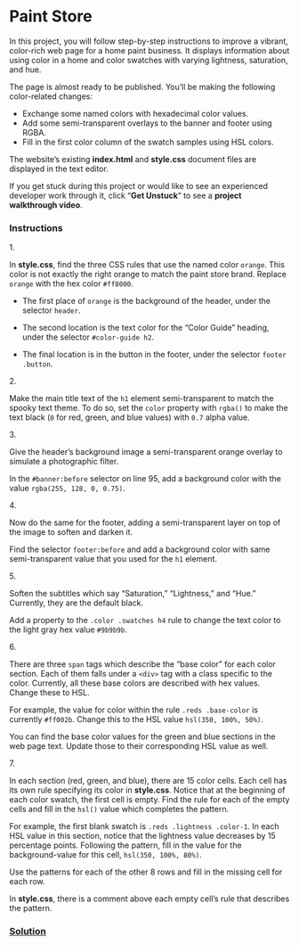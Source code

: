 # Paint Store

In this project, you will follow step-by-step instructions to improve a
vibrant, color-rich web page for a home paint business. It displays
information about using color in a home and color swatches with varying
lightness, saturation, and hue.

The page is almost ready to be published. You’ll be making the following
color-related changes:

- Exchange some named colors with hexadecimal color values.
- Add some semi-transparent overlays to the banner and footer using
  RGBA.
- Fill in the first color column of the swatch samples using HSL colors.

The website’s existing **index.html** and **style.css** document files
are displayed in the text editor.

If you get stuck during this project or would like to see an experienced
developer work through it, click “**Get Unstuck**“ to see a **project
walkthrough video**.

### Instructions

1\.

In **style.css**, find the three CSS rules that use the named color
`orange`. This color is not exactly the right orange to match the paint
store brand. Replace `orange` with the hex color `#ff8000`.

- The first place of `orange` is the background of the header, under the
  selector `header`.

- The second location is the text color for the “Color Guide” heading,
  under the selector `#color-guide h2`.

- The final location is in the button in the footer, under the selector
  `footer .button`.

2\.

Make the main title text of the `h1` element semi-transparent to match
the spooky text theme. To do so, set the `color` property with `rgba()`
to make the text black (`0` for red, green, and blue values) with `0.7`
alpha value.

3\.

Give the header’s background image a semi-transparent orange overlay to
simulate a photographic filter.

In the `#banner:before` selector on line 95, add a background color with
the value `rgba(255, 128, 0, 0.75)`.

4\.

Now do the same for the footer, adding a semi-transparent layer on top
of the image to soften and darken it.

Find the selector `footer:before` and add a background color with same
semi-transparent value that you used for the `h1` element.

5\.

Soften the subtitles which say “Saturation,” “Lightness,” and “Hue.”
Currently, they are the default black.

Add a property to the `.color .swatches h4` rule to change the text
color to the light gray hex value `#9b9b9b`.

6\.

There are three `span` tags which describe the “base color” for each
color section. Each of them falls under a `<div>` tag with a class
specific to the color. Currently, all these base colors are described
with hex values. Change these to HSL.

For example, the value for color within the rule `.reds .base-color` is
currently `#ff002b`. Change this to the HSL value `hsl(350, 100%, 50%)`.

You can find the base color values for the green and blue sections in
the web page text. Update those to their corresponding HSL value as
well.

7\.

In each section (red, green, and blue), there are 15 color cells. Each
cell has its own rule specifying its color in **style.css**. Notice that
at the beginning of each color swatch, the first cell is empty. Find the
rule for each of the empty cells and fill in the `hsl()` value which
completes the pattern.

For example, the first blank swatch is `.reds .lightness .color-1`. In
each HSL value in this section, notice that the lightness value
decreases by 15 percentage points. Following the pattern, fill in the
value for the background-value for this cell, `hsl(350, 100%, 80%)`.

Use the patterns for each of the other 8 rows and fill in the missing
cell for each row.

In **style.css**, there is a comment above each empty cell’s rule that
describes the pattern.

### [Solution](https://datttrian.github.io/codecademy/improved-styling-with-css/color-paint-store/index.html)
